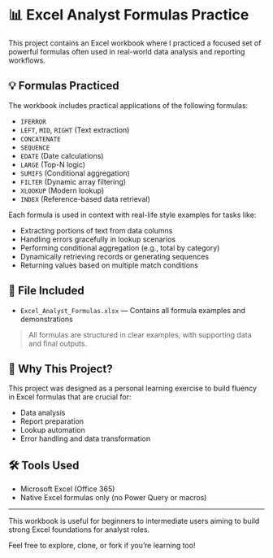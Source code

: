 # 📊 Excel Analyst Formulas Practice

This project contains an Excel workbook where I practiced a focused set of powerful formulas often used in real-world data analysis and reporting workflows.

## 💡 Formulas Practiced

The workbook includes practical applications of the following formulas:

- `IFERROR`
- `LEFT`, `MID`, `RIGHT` (Text extraction)
- `CONCATENATE`
- `SEQUENCE`
- `EDATE` (Date calculations)
- `LARGE` (Top-N logic)
- `SUMIFS` (Conditional aggregation)
- `FILTER` (Dynamic array filtering)
- `XLOOKUP` (Modern lookup)
- `INDEX` (Reference-based data retrieval)

Each formula is used in context with real-life style examples for tasks like:
- Extracting portions of text from data columns
- Handling errors gracefully in lookup scenarios
- Performing conditional aggregation (e.g., total by category)
- Dynamically retrieving records or generating sequences
- Returning values based on multiple match conditions

## 📁 File Included

- `Excel_Analyst_Formulas.xlsx` — Contains all formula examples and demonstrations

> All formulas are structured in clear examples, with supporting data and final outputs.

## 🎯 Why This Project?

This project was designed as a personal learning exercise to build fluency in Excel formulas that are crucial for:
- Data analysis
- Report preparation
- Lookup automation
- Error handling and data transformation

## 🛠 Tools Used

- Microsoft Excel (Office 365)
- Native Excel formulas only (no Power Query or macros)

---

This workbook is useful for beginners to intermediate users aiming to build strong Excel foundations for analyst roles.

Feel free to explore, clone, or fork if you’re learning too!

